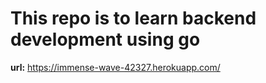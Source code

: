 # This repo is to learn backend development using go

**url:**  https://immense-wave-42327.herokuapp.com/

